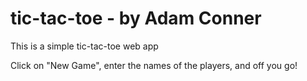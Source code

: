 # tic-tac-toe - by Adam Conner

This is a simple tic-tac-toe web app

Click on "New Game", enter the names of the players, and off you go!
